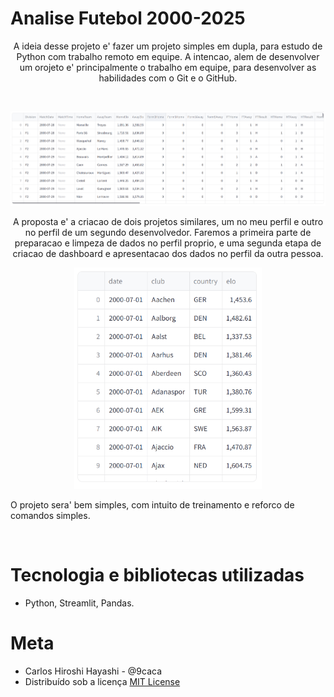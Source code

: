 <h1>Analise Futebol 2000-2025</h1>

<p align="center">
A ideia desse projeto e' fazer um projeto simples em dupla, para estudo de Python com trabalho remoto em equipe.
A intencao, alem de desenvolver um orojeto e' principalmente o trabalho em equipe, para desenvolver as habilidades com o Git e o GitHub.</p>
</br>

<p align="center">
  <img src="Matches.PNG" width="550" />
</p>

<p align="center">
A proposta e' a criacao de dois projetos similares, um no meu perfil e outro no perfil de um segundo desenvolvedor. Faremos a primeira parte de preparacao e limpeza de dados no perfil proprio, e uma segunda etapa de criacao de dashboard e apresentacao dos dados no perfil da outra pessoa.</p>

<p align="center">
<img src="EloRatings.PNG" width="300" />
</p>

O projeto sera' bem simples, com intuito de treinamento e reforco de comandos simples.
</p><br/>


# Tecnologia e bibliotecas utilizadas

  - Python, Streamlit, Pandas. 


# Meta
  - Carlos Hiroshi Hayashi - @9caca
  - Distribuído sob a licença [MIT License](https://https://github.com/9caca/AirCnC/blob/master/LICENSE)
